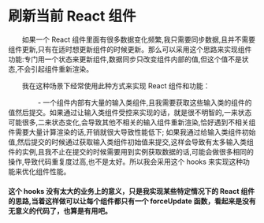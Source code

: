 # 刷新当前 React 组件

&emsp;&emsp;如果一个 React 组件里面有很多数据变化频繁,我只需要同步数据,且并不需要组件更新,只有在适时想更新组件的时候更新。那么可以采用这个思路来实现组件功能:专门用一个状态来更新组件,数据同步只改变组件内部的值,但这个值不是状态,不会引起组件重新渲染。

&emsp;&emsp;我在这种场景下经常使用此种方式来实现 React 组件和功能：

&emsp;&emsp;&emsp;&emsp; - 一个组件内部有大量的输入类组件,且我需要获取这些输入类的组件的值然后提交。如果通过让输入类组件受控来实现的话，就是很不明智的,一来状态可能很多,二来状态变化,会导致其他不相关的输入组件重新渲染,恰好遇到不相关组件需要大量计算渲染的话,开销就很大导致性能低下; 如果我通过给输入类组件初始值,然后提交的时候通过获取输入类组件初始值来提交,这样会导致有太多输入类组件的实例,且我不止在提交的时候需要用到实例获取数据的话,可能会做很多相同的操作,导致代码重复度过高,也不是太好。所以我会采用这个 hooks 来实现这种功能来优化组件性能。

#### 这个 hooks 没有太大的业务上的意义，只是我实现某些特定情况下的 React 组件的思路,当着这样做可以让每个组件都只有一个 forceUpdate 函数，看起来是没有无意义的代码了，也算是有用吧。